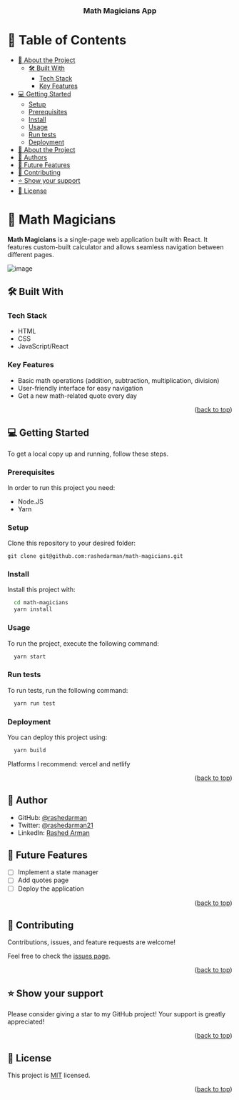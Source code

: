 <a name="readme-top"></a>

<div align="center">
  <h3><b>Math Magicians App</b></h3>
</div>

<!-- TABLE OF CONTENTS -->

# 📗 Table of Contents

- [📖 About the Project](#about-project)
  - [🛠 Built With](#built-with)
    - [Tech Stack](#tech-stack)
    - [Key Features](#key-features)
- [💻 Getting Started](#getting-started)
  - [Setup](#setup)
  - [Prerequisites](#prerequisites)
  - [Install](#install)
  - [Usage](#usage)
  - [Run tests](#run-tests)
  - [Deployment](#triangular_flag_on_post-deployment)
- [📖 About the Project](#about-project)
- [👥 Authors](#authors)
- [🔭 Future Features](#future-features)
- [🤝 Contributing](#contributing)
- [⭐️ Show your support](#support)
- [📝 License](#license)

<!-- PROJECT DESCRIPTION -->

# 📖 Math Magicians <a name="about-project"></a>

**Math Magicians** is a single-page web application built with React. It features custom-built calculator and allows seamless navigation between different pages.

![image](https://user-images.githubusercontent.com/78993606/213771728-f6b32bd9-c0d5-48ae-8c79-b1d2ee9d3786.png)

## 🛠 Built With <a name="built-with"></a>

### Tech Stack <a name="tech-stack"></a>

- HTML
- CSS
- JavaScript/React

### Key Features <a name="key-features"></a>

- Basic math operations (addition, subtraction, multiplication, division)
- User-friendly interface for easy navigation
- Get a new math-related quote every day

<p align="right">(<a href="#readme-top">back to top</a>)</p>

<!-- GETTING STARTED -->

## 💻 Getting Started <a name="getting-started"></a>

To get a local copy up and running, follow these steps.

### Prerequisites

In order to run this project you need:

- Node.JS
- Yarn

### Setup

Clone this repository to your desired folder:

`git clone git@github.com:rashedarman/math-magicians.git`

### Install

Install this project with:

```sh
  cd math-magicians
  yarn install
```

### Usage

To run the project, execute the following command:

```sh
  yarn start
```

### Run tests

To run tests, run the following command:

```sh
  yarn run test
```

### Deployment

You can deploy this project using:

```sh
  yarn build
```

Platforms I recommend: vercel and netlify

<p align="right">(<a href="#readme-top">back to top</a>)</p>

<!-- AUTHORS -->

## 👥 Author <a name="authors"></a>

- GitHub: [@rashedarman](https://github.com/rashedarman)
- Twitter: [@rashedarman21](https://twitter.com/rashedarman21)
- LinkedIn: [Rashed Arman](https://linkedin.com/in/rashedarman)

<!-- FUTURE FEATURES -->

## 🔭 Future Features <a name="future-features"></a>

- [ ] Implement a state manager
- [ ] Add quotes page
- [ ] Deploy the application

<p align="right">(<a href="#readme-top">back to top</a>)</p>

<!-- CONTRIBUTING -->

## 🤝 Contributing <a name="contributing"></a>

Contributions, issues, and feature requests are welcome!

Feel free to check the [issues page](../../issues/).

<p align="right">(<a href="#readme-top">back to top</a>)</p>

<!-- SUPPORT -->

## ⭐️ Show your support <a name="support"></a>

Please consider giving a star to my GitHub project! Your support is greatly appreciated!

<p align="right">(<a href="#readme-top">back to top</a>)</p>

<!-- LICENSE -->

## 📝 License <a name="license"></a>

This project is [MIT](./LICENSE) licensed.

<p align="right">(<a href="#readme-top">back to top</a>)</p>
